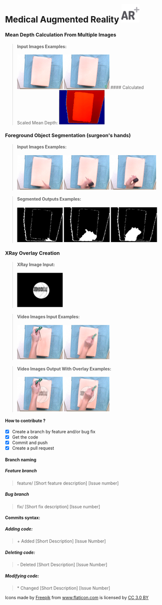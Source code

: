 # Medical Augmented Reality <img src="/augmented-reality.png" width="60" vertical-align="bottom">

### Mean Depth Calculation From Multiple Images
>#### Input Images Examples:
><img src="/Repo_Images/video102.png" width="150" vertical-align="bottom">
><img src="/Repo_Images/video103.png" width="150" vertical-align="bottom">
>#### Calculated Scaled Mean Depth:
><img src="/Repo_Images/mean_depth.PNG" width="150" vertical-align="bottom">

### Foreground Object Segmentation (surgeon's hands)
>#### Input Images Examples:
><img src="/Repo_Images/video252.png" width="150" vertical-align="bottom">
><img src="/Repo_Images/video253.png" width="150" vertical-align="bottom">
><img src="/Repo_Images/video254.png" width="150" vertical-align="bottom">

>#### Segmented Outputs Examples:
><img src="/Repo_Images/mask150.png" width="150" vertical-align="bottom">
><img src="/Repo_Images/mask151.png" width="151" vertical-align="bottom">
><img src="/Repo_Images/mask152.png" width="152" vertical-align="bottom">

### XRay Overlay Creation
>#### XRay Image Input:
><img src="/Repo_Images/Xray.png" width="150" vertical-align="bottom">

>#### Video Images Input Examples:
><img src="/Repo_Images/video211.png" width="150" vertical-align="bottom">
><img src="/Repo_Images/video217.png" width="150" vertical-align="bottom">

>#### Video Images Output With Overlay Examples:
><img src="/Repo_Images/overlay109.png" width="150" vertical-align="bottom">
><img src="/Repo_Images/overlay115.png" width="150" vertical-align="bottom">

#### How to contribute ?
- [X] Create a branch by feature and/or bug fix
- [X] Get the code
- [X] Commit and push
- [X] Create a pull request

#### Branch naming

##### Feature branch
> feature/ [Short feature description] [Issue number]

##### Bug branch
> fix/ [Short fix description] [Issue number]

#### Commits syntax:

##### Adding code:
> \+ Added [Short Description] [Issue Number]

##### Deleting code:
> \- Deleted [Short Description] [Issue Number]

##### Modifying code:
> \* Changed [Short Description] [Issue Number]


Icons made by <a href="http://www.flaticon.com/authors/freepik" title="Freepik">Freepik</a> from <a href="http://www.flaticon.com" title="Flaticon">www.flaticon.com</a> is licensed by <a href="http://creativecommons.org/licenses/by/3.0/" title="Creative Commons BY 3.0" target="_blank">CC 3.0 BY</a>
